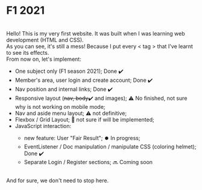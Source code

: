 # F1 2021
<br>Hello! This is my very first website. It was built when I was learning web development (HTML and CSS).
<br>As you can see, it's still a mess! Because I put every < tag > that I've learnt to see its effects.
<br>From now on, let's implement:
<ul>
  <li> One subject only (F1 season 2021); Done ✔️</li>
  <li> Member's area, user login and create account; Done ✔️</li>
  <li> Nav position and internal links; Done ✔️</li>
  <li> Responsive layout (<strike>nav, body</strike>✔️ and images); ⚠️ No finished, not sure why is not working on mobile mode;</li>
  <li> Nav and aside menu layout; ⚠️ not definitive;</li>
  <li> Flexbox / Grid Layout; 💭 not sure if will be implemented;</li>
  <li> JavaScript interaction:</li>
  <ul>
    <li>new feature: User "Fair Result"; ⏺️ In progress; </li>
    <li>EventListener / Doc manipulation / manipulate CSS (coloring helmet); Done ✔️</li>
    <li>Separate Login / Register sections; 🔜 Coming soon </li>
  </ul>
</ul>
<br> And for sure, we don't need to stop here.<br>

